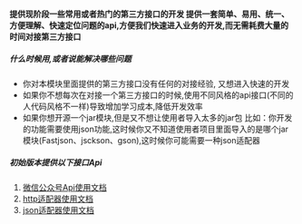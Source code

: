 #### 提供现阶段一些常用或者热门的第三方接口的开发 提供一套简单、易用、统一、方便理解、快速定位问题的api,方便我们快速进入业务的开发,而无需耗费大量的时间对接第三方接口
##### 什么时候用,或者说能解决哪些问题
* 你对本模块里面提供的第三方接口没有任何的对接经验, 又想进入快速的开发
* 如果你不想每次在对接一个第三方接口的时候,使用不同风格的api接口(不同的人代码风格不一样)导致增加学习成本,降低开发效率
* 如果你想开源一个jar模块,但是又不想让使用者导入太多的jar包 比如：你开发的功能需要使用json功能,这时候你又不知道使用者项目里面导入的是哪个jar模块(Fastjson、jsckson、gson),这时候你可能需要一种json适配器
       
##### 初始版本提供以下接口Api
1. [微信公众号Api使用文档](/doc/微信公众号Api文档.md)
2. [http适配器使用文档](/doc/http适配器文档.md)
3. [json适配器使用文档](/doc/json适配器文档.md)
